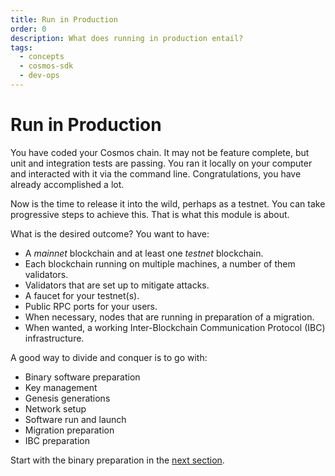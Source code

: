 ```yaml
---
title: Run in Production
order: 0
description: What does running in production entail?
tags:
  - concepts
  - cosmos-sdk
  - dev-ops
---
```


# Run in Production

You have coded your Cosmos chain. It may not be feature complete, but unit and integration tests are passing. You ran it locally on your computer and interacted with it via the command line. Congratulations, you have already accomplished a lot.

Now is the time to release it into the wild, perhaps as a testnet. You can take progressive steps to achieve this. That is what this module is about.

What is the desired outcome? You want to have:

* A _mainnet_ blockchain and at least one _testnet_ blockchain.
* Each blockchain running on multiple machines, a number of them validators.
* Validators that are set up to mitigate attacks.
* A faucet for your testnet(s).
* Public RPC ports for your users.
* When necessary, nodes that are running in preparation of a migration.
* When wanted, a working Inter-Blockchain Communication Protocol (IBC) infrastructure.

A good way to divide and conquer is to go with:

* Binary software preparation
* Key management
* Genesis generations
* Network setup
* Software run and launch
* Migration preparation
* IBC preparation

Start with the binary preparation in the [next section](./1-software.md).
